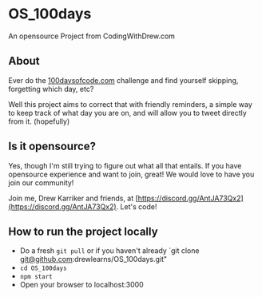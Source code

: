 # OS_100days
An opensource Project from CodingWithDrew.com

## About

Ever do the [100daysofcode.com](https://100daysofcode.com) challenge and find yourself skipping, forgetting which day, etc?

Well this project aims to correct that with friendly reminders, a simple way to keep track of what day you are on, and will allow you to tweet directly from it.  (hopefully)

## Is it opensource?

Yes, though I'm still trying to figure out what all that entails. If you have opensource experience and want to join, great! We would love to have you join our community!

Join me, Drew Karriker and friends, at [https://discord.gg/AntJA73Qx2](https://discord.gg/AntJA73Qx2). Let's code!

## How to run the project locally

* Do a fresh `git pull` or if you haven't already `git clone git@github.com:drewlearns/OS_100days.git"
* `cd OS_100days`
* `npm start`
* Open your browser to localhost:3000


